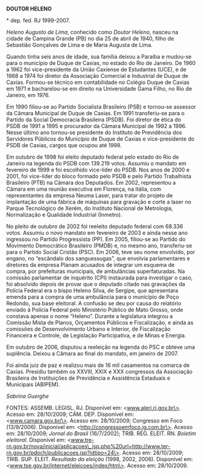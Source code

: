 **DOUTOR HELENO**

\* dep. fed. RJ 1999-2007.

*Heleno Augusto de Lima*, conhecido como *Doutor Heleno*, nasceu na
cidade de Campina Grande (PB) no dia 25 de abril de 1940, filho de
Sebastião Gonçalves de Lima e de Maria Augusta de Lima.

Quando tinha seis anos de idade, sua família deixou a Paraíba e mudou-se
para o município de Duque de Caxias, no estado do Rio de Janeiro. De
1960 a 1962 foi vice-presidente da União Caxiense de Estudantes (UCE), e
de 1968 a 1974 foi diretor da Associação Comercial e Industrial de Duque
de Caxias. Formou-se técnico em contabilidade no Colégio Duque de Caxias
em 1971 e bacharelou-se em direito na Universidade Gama Filho, no Rio de
Janeiro, em 1976.

Em 1990 filiou-se ao Partido Socialista Brasileiro (PSB) e tornou-se
assessor da Câmara Municipal de Duque de Caxias. Em 1991 transferiu-se
para o Partido da Social Democracia Brasileira (PSDB). Foi diretor de
ética do PSDB de 1991 a 1995 e procurador da Câmara Municipal de 1992 a
1996. Nesse último ano tornou-se presidente do Instituto de Previdência
dos Servidores Públicos do Município de Duque de Caxias e
vice-presidente do PSDB de Caxias, cargos que ocupou até 1998.

Em outubro de 1998 foi eleito deputado federal pelo estado do Rio de
Janeiro na legenda do PSDB com 139.219 votos. Assumiu o mandato em
fevereiro de 1999 e foi escolhido vice-líder do PSDB. Nos anos de 2000 e
2001, foi vice-líder do bloco formado pelo PSDB e pelo Partido
Trabalhista Brasileiro (PTB) na Câmara dos Deputados. Em 2002,
representou a Câmara em uma reunião executiva em Florença, na Itália,
com representantes da empresa Neuma Laser, para tratar do projeto de
implantação de uma fábrica de máquinas para gravação e corte a laser no
Parque Tecnológico de Xerém, do Instituto Nacional de Metrologia,
Normalização e Qualidade Industrial (Inmetro).

No pleito de outubro de 2002 foi reeleito deputado federal com 68.336
votos. Assumiu o novo mandato em fevereiro de 2003 e ainda nesse ano
ingressou no Partido Progressista (PP). Em 2005, filiou-se ao Partido do
Movimento Democrático Brasileiro (PMDB) e, no mesmo ano, transferiu-se
para o Partido Social Cristão (PSC). Em 2006, teve seu nome envolvido,
por engano, no “escândalo dos sanguessugas”, que envolvia parlamentares
e diretores da empresa Planam acusados de integrar um esquema de compra,
por prefeituras municipais, de ambulâncias superfaturadas. Na comissão
parlamentar de inquérito (CPI) instaurada para investigar o caso, foi
absolvido depois de provar que o deputado citado nas gravações da
Polícia Federal era o bispo Heleno Silva, de Sergipe, que apresentara
emenda para a compra de uma ambulância para o município de Poço Redondo,
sua base eleitoral. A confusão se deu por causa do relatório enviado à
Polícia Federal pelo Ministério Público de Mato Grosso, onde constava
apenas o nome “Heleno”. Durante a legislatura integrou a Comissão Mista
de Planos, Orçamentos Públicos e Fiscalização, e ainda as comissões de
Desenvolvimento Urbano e Interior, de Fiscalização Financeira e
Controle, de Legislação Participativa, e de Minas e Energia.

Em outubro de 2006, disputou a reeleição na legenda do PSC e obteve uma
suplência. Deixou a Câmara ao final do mandato, em janeiro de 2007.

Foi ainda juiz de paz e realizou mais de 16 mil casamentos na comarca de
Caxias. Presidiu também os XXVIII, XXIX e XXX congressos da Associação
Brasileira de Instituições de Previdência e Assistência Estaduais e
Municipais (ABIPEM).

*Sabrina Guerghe*

FONTES: ASSEMB. LEGISL. RJ. Disponível em: \<www.alerj.rj.gov.br\>.
Acesso em: 28/10/2009; CÂM. DEP. Disponível em: \<www.camara.gov.br/\>.
Acesso em: 28/10/2009; Congresso em Foco (13/9/2006). Disponível em:
\<http://congressoemfoco.ig.com.br\>. Acesso em: 28/10/2009; *Jornal do
Brasil* (16/7/2002); TRIB. REG. ELEIT. RN. *Boletim eleitoral*.
Disponível em:
\<www.tre-rn.gov.br/nova/inicial/aplicacoes\_jsp.php%20url=http://www.ter-rn.gov.br/pdoch/publicacoes.jsp?idtipo=24\>.
Acesso em: 28/10/2009; TRIB. SUP. ELEIT. *Resultado da eleição* (1998,
2002, 2006). Disponível em:
\<www.tse.gov.br/internet/eleicoes/index/htm\>. Acesso em: 28/10/2009.
